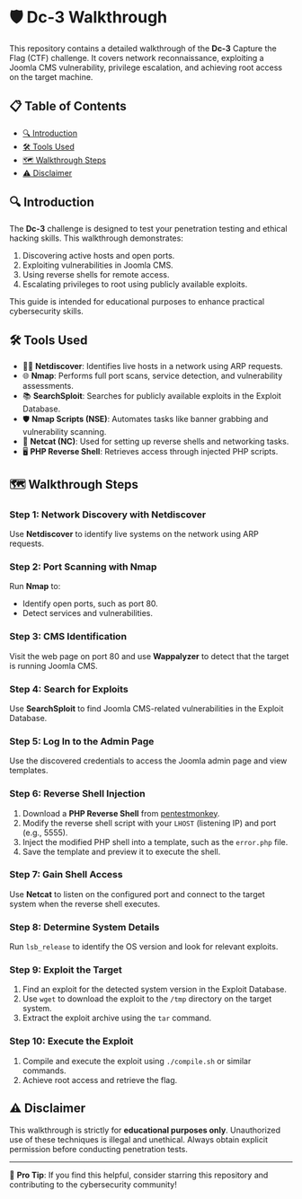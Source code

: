 # 🛡️ Dc-3 Walkthrough

This repository contains a detailed walkthrough of the **Dc-3** Capture the Flag (CTF) challenge. It covers network reconnaissance, exploiting a Joomla CMS vulnerability, privilege escalation, and achieving root access on the target machine.

## 📋 Table of Contents
- [🔍 Introduction](#-introduction)
- [🛠️ Tools Used](#️-tools-used)
- [🗺️ Walkthrough Steps](#-walkthrough-steps)
- [⚠️ Disclaimer](#️-disclaimer)

## 🔍 Introduction

The **Dc-3** challenge is designed to test your penetration testing and ethical hacking skills. This walkthrough demonstrates:
1. Discovering active hosts and open ports.
2. Exploiting vulnerabilities in Joomla CMS.
3. Using reverse shells for remote access.
4. Escalating privileges to root using publicly available exploits.

This guide is intended for educational purposes to enhance practical cybersecurity skills.

## 🛠️ Tools Used

- 🕵️‍♂️ **Netdiscover**: Identifies live hosts in a network using ARP requests.
- 🌐 **Nmap**: Performs full port scans, service detection, and vulnerability assessments.
- 📚 **SearchSploit**: Searches for publicly available exploits in the Exploit Database.
- 🛡️ **Nmap Scripts (NSE)**: Automates tasks like banner grabbing and vulnerability scanning.
- 🐚 **Netcat (NC)**: Used for setting up reverse shells and networking tasks.
- 🖥️ **PHP Reverse Shell**: Retrieves access through injected PHP scripts.

## 🗺️ Walkthrough Steps

### Step 1: Network Discovery with Netdiscover
Use **Netdiscover** to identify live systems on the network using ARP requests.

### Step 2: Port Scanning with Nmap
Run **Nmap** to:
- Identify open ports, such as port 80.
- Detect services and vulnerabilities.

### Step 3: CMS Identification
Visit the web page on port 80 and use **Wappalyzer** to detect that the target is running Joomla CMS.

### Step 4: Search for Exploits
Use **SearchSploit** to find Joomla CMS-related vulnerabilities in the Exploit Database.

### Step 5: Log In to the Admin Page
Use the discovered credentials to access the Joomla admin page and view templates.

### Step 6: Reverse Shell Injection
1. Download a **PHP Reverse Shell** from [pentestmonkey](https://github.com/pentestmonkey/php-reverse-shell).
2. Modify the reverse shell script with your `LHOST` (listening IP) and port (e.g., 5555).
3. Inject the modified PHP shell into a template, such as the `error.php` file.
4. Save the template and preview it to execute the shell.

### Step 7: Gain Shell Access
Use **Netcat** to listen on the configured port and connect to the target system when the reverse shell executes.

### Step 8: Determine System Details
Run `lsb_release` to identify the OS version and look for relevant exploits.

### Step 9: Exploit the Target
1. Find an exploit for the detected system version in the Exploit Database.
2. Use `wget` to download the exploit to the `/tmp` directory on the target system.
3. Extract the exploit archive using the `tar` command.

### Step 10: Execute the Exploit
1. Compile and execute the exploit using `./compile.sh` or similar commands.
2. Achieve root access and retrieve the flag.

## ⚠️ Disclaimer

This walkthrough is strictly for **educational purposes only**. Unauthorized use of these techniques is illegal and unethical. Always obtain explicit permission before conducting penetration tests.

---

🌟 **Pro Tip**: If you find this helpful, consider starring this repository and contributing to the cybersecurity community!
